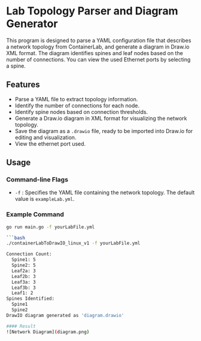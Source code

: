# Lab Topology Parser and Diagram Generator

This program is designed to parse a YAML configuration file that describes a network topology from ContainerLab, and generate a diagram in Draw.io XML format. The diagram identifies spines and leaf nodes based on the number of connections. You can view the used Ethernet ports by selecting a spine. 

## Features

- Parse a YAML file to extract topology information.
- Identify the number of connections for each node.
- Identify spine nodes based on connection thresholds.
- Generate a Draw.io diagram in XML format for visualizing the network topology.
- Save the diagram as a `.drawio` file, ready to be imported into Draw.io for editing and visualization.
- View the ethernet port used.

## Usage

### Command-line Flags

- `-f` : Specifies the YAML file containing the network topology. The default value is `exampleLab.yml`.

### Example Command

```bash
go run main.go -f yourLabFile.yml

```bash
./containerLabToDrawIO_linux_v1 -f yourLabFile.yml

Connection Count:
  Spine1: 5
  Spine2: 5
  Leaf2a: 3
  Leaf2b: 3
  Leaf3a: 3
  Leaf3b: 3
  Leaf1: 2
Spines Identified:
  Spine1
  Spine2
DrawIO diagram generated as 'diagram.drawio'

#### Result
![Network Diagram](diagram.png)
